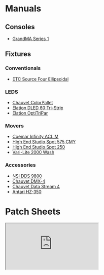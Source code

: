 <!-- TITLE: Documents -->

# Manuals
## Consoles
* [GrandMA Series 1](http://www.actlighting.com/MA/pdf/grandMA6.0e.pdf)

## Fixtures
### Conventionals
* [ETC Source Four Ellipsoidal](https://www.etcconnect.com/WorkArea/DownloadAsset.aspx?id=10737461230)

### LEDS
* [Chauvet ColorPallet](https://www.chauvetdj.com/wp-content/uploads/2015/12/COLORpalette_UM_Rev4_WO.pdf)
* [Elation DLED 60 Tri-Strip](http://cdb.s3.amazonaws.com/ItemRelatedFiles/10135/design-led-60-tristrip.pdf)
* [Elation OptiTriPar](http://cdb.s3.amazonaws.com/ItemRelatedFiles/10194/opti_tri_par.pdf)

### Movers
* [Coemar Infinity ACL M](http://www.coemar.com/media/file/Infinity%20ACL%20M_User%20manual_2_1_ENG.pdf)
* [High End Studio Spot 575 CMY](https://www.highend.com/documentation/Studio%20Spot/sspot575.pdf)
* [High End Studio Spot 250](https://www.highend.com/documentation/Studio%20Spot/250series.pdf)
* [Vari-Lite 2000 Wash](http://www.vari-lite.com/clientuploads/directory/downloads/VL2000W_User_F.pdf)

### Accessories
* [NSI DDS 9800](http://onstagevisuals.com/rental/pdf/nsi-dds9800.pdf)
* [Chauvet DMX-4](https://www.chauvetdj.com/wp-content/uploads/2015/12/DMX-4_UM_Rev3_WO-1.pdf)
* [Chauvet Data Stream 4](https://www.chauvetdj.com/wp-content/uploads/2015/12/Data_Stream_4_UM_Rev2_WO-1.pdf)
* [Antari HZ-350](http://cdb.s3.amazonaws.com/ItemRelatedFiles/10017/HZ-350%20User%20Manual.pdf)

# Patch Sheets
<iframe src="https://docs.google.com/spreadsheets/d/e/2PACX-1vT7JXFlvDVbuUUGtY0KbblRl3vBvHmCgdWjCGbeAoaqtwHCr6fpFQm9Kt4o0fS-oGyhCnBB_jBNnBma/pubhtml?gid=0&amp;single=true&amp;widget=true&amp;headers=false"></iframe>
